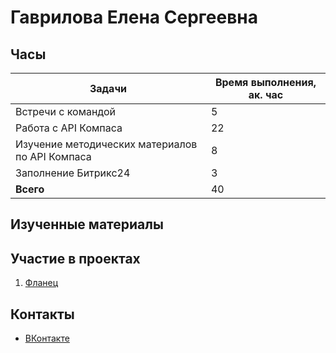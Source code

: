 

# Гаврилова Елена Сергеевна 

## Часы

|Задачи|Время выполнения, ак. час|
|----------------|----------------|
|Встречи с командой | 5|
|Работа с API Компаса | 22|
|Изучение методических материалов по API Компаса | 8|
|Заполнение Битрикс24 | 3|
|<b>Всего </b> | 40|


## Изученные материалы



## Участие в проектах
1. [ Фланец](https://github.com/Kompas-Mospolytech/Kompas-ingeneringSoft/tree/main/%D0%9C%D0%B0%D1%82%D0%B5%D1%80%D0%B8%D0%B0%D0%BB%D1%8B/%D0%A4%D0%BB%D0%B0%D0%BD%D0%B5%D1%86)<br>

## Контакты <br>
- [ВКонтакте](https://vk.com/lle_gaa)
